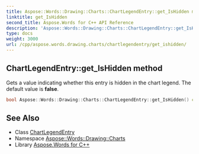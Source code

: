 ```yaml
---
title: Aspose::Words::Drawing::Charts::ChartLegendEntry::get_IsHidden method
linktitle: get_IsHidden
second_title: Aspose.Words for C++ API Reference
description: 'Aspose::Words::Drawing::Charts::ChartLegendEntry::get_IsHidden method. Gets a value indicating whether this entry is hidden in the chart legend. The default value is false in C++.'
type: docs
weight: 3000
url: /cpp/aspose.words.drawing.charts/chartlegendentry/get_ishidden/
---
```

## ChartLegendEntry::get_IsHidden method


Gets a value indicating whether this entry is hidden in the chart legend. The default value is **false**.

```cpp
bool Aspose::Words::Drawing::Charts::ChartLegendEntry::get_IsHidden() const
```

## See Also

* Class [ChartLegendEntry](../)
* Namespace [Aspose::Words::Drawing::Charts](../../)
* Library [Aspose.Words for C++](../../../)
